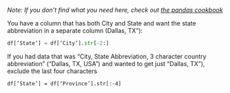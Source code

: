*Note: If you don’t find what you need here, check out [the pandas cookbook](https://pandas.pydata.org/pandas-docs/stable/user_guide/cookbook.html)*

You have a column that has both City and State and want the state abbreviation in a separate column (Dallas, TX”):

```python   
df[‘State’] = df[‘City’].str[-2:]
```

If you had data that was “City, State Abbreviation, 3 character country abbreviation” (“Dallas, TX, USA”) and wanted to get just “Dallas, TX”), exclude the last four characters 
```
df[‘State’] = df[‘Province’].str[:-4]
```

